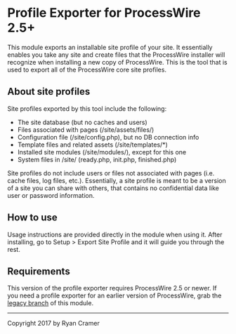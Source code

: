 # Profile Exporter for ProcessWire 2.5+

This module exports an installable site profile of your site. It essentially enables 
you take any site and create files that the ProcessWire installer will recognize 
when installing a new copy of ProcessWire. This is the tool that is used to export
all of the ProcessWire core site profiles. 

## About site profiles

Site profiles exported by this tool include the following:

- The site database (but no caches and users)
- Files associated with pages (/site/assets/files/)
- Configuration file (/site/config.php), but no DB connection info
- Template files and related assets (/site/templates/*)
- Installed site modules (/site/modules/), except for this one
- System files in /site/ (ready.php, init.php, finished.php)

Site profiles do not include users or files not associated with pages (i.e. cache 
files, log files, etc.). Essentially, a site profile is meant to be a version of
a site you can share with others, that contains no confidential data like
user or password information. 

## How to use

Usage instructions are provided directly in the module when using it. After 
installing, go to Setup > Export Site Profile and it will guide you through the 
rest. 

## Requirements

This version of the profile exporter requires ProcessWire 2.5 or newer. If you 
need a profile exporter for an earlier version of ProcessWire, grab the 
[legacy branch](https://github.com/ryancramerdesign/ProcessExportProfile/tree/legacy) of this module. 

---

Copyright 2017 by Ryan Cramer


